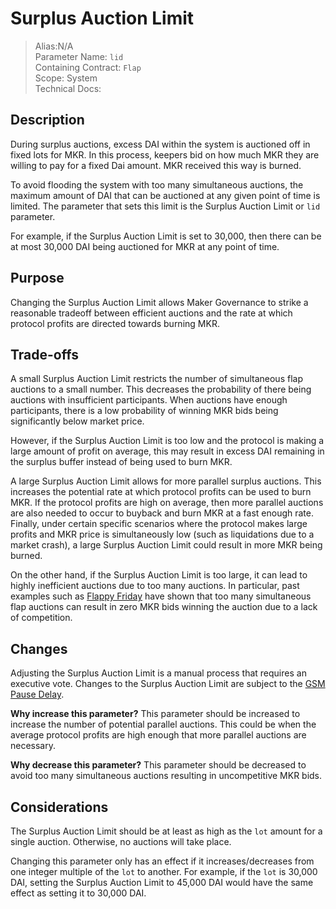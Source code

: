 
# Surplus Auction Limit   

>Alias:N/A   
>Parameter Name: `lid`  
>Containing Contract: `Flap`  
>Scope: System  
>Technical Docs:   


## Description
During surplus auctions, excess DAI within the system is auctioned off in fixed lots for MKR. In this process, keepers bid on how much MKR they are willing to pay for a fixed Dai amount. MKR received this way is burned. 

To avoid flooding the system with too many simultaneous auctions, the maximum amount of DAI that can be auctioned at any given point of time is limited. The parameter that sets this limit is the Surplus Auction Limit or `lid` parameter.

For example, if the Surplus Auction Limit is set to 30,000, then there can be at most 30,000 DAI being auctioned for MKR at any point of time.


## Purpose
Changing the Surplus Auction Limit allows Maker Governance to strike a reasonable tradeoff between efficient auctions and the rate at which protocol profits are directed towards burning MKR. 


## Trade-offs

A small Surplus Auction Limit restricts the number of simultaneous flap auctions to a small number. This decreases the probability of there being auctions with insufficient participants. When auctions have enough participants, there is a low probability of winning MKR bids being significantly below market price. 

However, if the Surplus Auction Limit is too low and the protocol is making a large amount of profit on average, this may result in excess DAI remaining in the surplus buffer instead of being used to burn MKR.


A large Surplus Auction Limit allows for more parallel surplus auctions. This increases the potential rate at which protocol profits can be used to burn MKR. If the protocol profits are high on average, then more parallel auctions are also needed to occur to buyback and burn MKR at a fast enough rate. Finally, under certain specific scenarios where the protocol makes large profits and MKR price is simultaneously low (such as liquidations due to a market crash), a large Surplus Auction Limit could result in more MKR being burned. 

On the other hand, if the Surplus Auction Limit is too large, it can lead to highly inefficient auctions due to too many auctions. In particular, past examples such as [Flappy Friday](https://forum.makerdao.com/t/flappy-friday-clip-and-flap-analysis/12790) have shown that too many simultaneous flap auctions can result in zero MKR bids winning the auction due to a lack of competition.



## Changes
Adjusting the Surplus Auction Limit is a manual process that requires an executive vote. Changes to the Surplus Auction Limit are subject to the [GSM Pause Delay](../core/param-gsm-pause-delay.md).

**Why increase this parameter?**
This parameter should be increased to increase the number of potential parallel auctions. This could be when the average protocol profits are high enough that more parallel auctions are necessary.


**Why decrease this parameter?**
This parameter should be decreased to avoid too many simultaneous auctions resulting in uncompetitive MKR bids.



## Considerations
The Surplus Auction Limit should be at least as high as the `lot` amount for a single auction. Otherwise, no auctions will take place.

Changing this parameter only has an effect if it increases/decreases from one integer multiple of the `lot` to another. For example, if the `lot` is 30,000 DAI, setting the Surplus Auction Limit to 45,000 DAI would have the same effect as setting it to 30,000 DAI.

